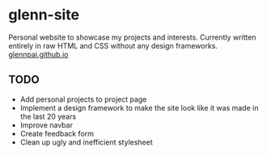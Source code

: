 # glenn-site

Personal website to showcase my projects and interests. Currently written entirely in raw HTML and CSS without any design frameworks. 
[glennpai.github.io](https://glennpai.github.io)

## TODO

- Add personal projects to project page
- Implement a design framework to make the site look like it was made in the last 20 years
- Improve navbar
- Create feedback form
- Clean up ugly and inefficient stylesheet
